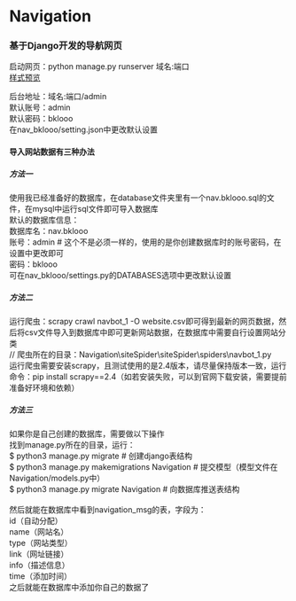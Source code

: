# Navigation
### 基于Django开发的导航网页


启动网页：python manage.py runserver 域名:端口<br>
[样式预览](https://bklooo.github.io/Navigation/ "点击前往")

后台地址：域名:端口/admin<br>
默认账号：admin<br>
默认密码：bklooo<br>
在nav_bklooo/setting.json中更改默认设置<br>

#### 导入网站数据有三种办法<br>
##### 方法一
使用我已经准备好的数据库，在database文件夹里有一个nav.bklooo.sql的文件，在mysql中运行sql文件即可导入数据库<br>
默认的数据库信息：<br>
数据库名：nav.bklooo<br>
账号：admin    # 这个不是必须一样的，使用的是你创建数据库时的账号密码，在设置中更改即可<br>
密码：bklooo<br>
可在nav_bklooo/settings.py的DATABASES选项中更改默认设置<br>

##### 方法二
运行爬虫：scrapy crawl navbot_1 -O website.csv即可得到最新的网页数据，然后将csv文件导入到数据库中即可更新网站数据，在数据库中需要自行设置网站分类<br>
// 爬虫所在的目录：Navigation\siteSpider\siteSpider\spiders\navbot_1.py<br>
运行爬虫需要安装scrapy，且测试使用的是2.4版本，请尽量保持版本一致，运行命令：pip install scrapy==2.4（如若安装失败，可以到官网下载安装，需要提前准备好环境和依赖）<br>

##### 方法三
如果你是自己创建的数据库，需要做以下操作<br>
找到manage.py所在的目录，运行：<br>
$ python3 manage.py migrate   # 创建django表结构<br>
$ python3 manage.py makemigrations Navigation  # 提交模型（模型文件在Navigation/models.py中）<br>
$ python3 manage.py migrate Navigation   # 向数据库推送表结构<br>
<br>
然后就能在数据库中看到navigation_msg的表，字段为：<br>
id（自动分配）<br>
name（网站名）<br>
type（网站类型）<br>
link（网址链接）<br>
info（描述信息）<br>
time（添加时间）<br>
之后就能在数据库中添加你自己的数据了<br>

